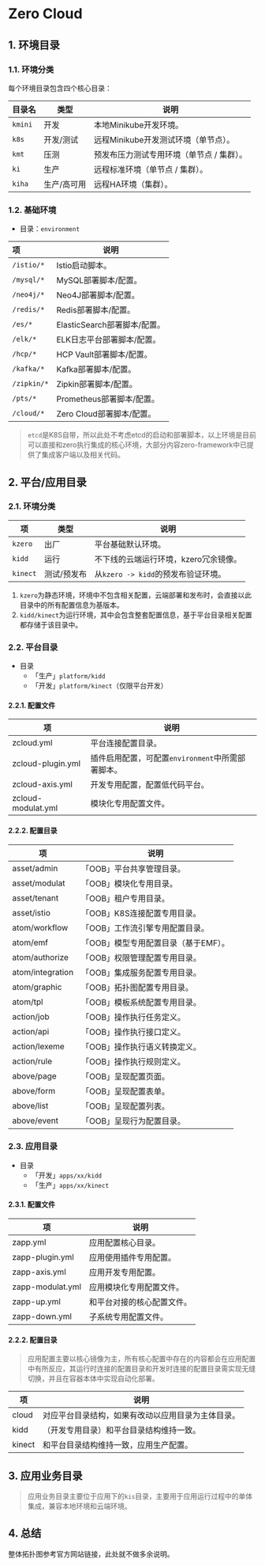 # Zero Cloud

## 1. 环境目录

### 1.1. 环境分类

每个环境目录包含四个核心目录：

| 目录名     | 类型     | 说明              |
|---------|--------|-----------------|
| `kmini` | 开发     | 本地Minikube开发环境。 |
| `k8s`   | 开发/测试  |远程Minikube开发测试环境（单节点）。|
| `kmt`| 压测| 预发布压力测试专用环境（单节点 / 集群）。|
| `ki`    | 生产     |远程标准环境（单节点 / 集群）。|
| `kiha`  | 生产/高可用 |远程HA环境（集群）。|

### 1.2. 基础环境

* 目录：`environment`

| 项          | 说明                    |
|:-----------|-----------------------|
| `/istio/*` | Istio启动脚本。            |
| `/mysql/*` | MySQL部署脚本/配置。         |
| `/neo4j/*` | Neo4J部署脚本/配置。         |
| `/redis/*` | Redis部署脚本/配置。         |
|`/es/*`| ElasticSearch部署脚本/配置。 |
|`/elk/*`| ELK日志平台部署脚本/配置。|
|`/hcp/*`| HCP Vault部署脚本/配置。|
|`/kafka/*`| Kafka部署脚本/配置。|
|`/zipkin/*`| Zipkin部署脚本/配置。|
|`/pts/*`|Prometheus部署脚本/配置。|
|`/cloud/*`| Zero Cloud部署脚本/配置。|

> `etcd`是K8S自带，所以此处不考虑etcd的启动和部署脚本，以上环境是目前可以直接和zero执行集成的核心环境，大部分内容zero-framework中已提供了集成客户端以及相关代码。

## 2. 平台/应用目录

### 2.1. 环境分类

| 项        | 类型  | 说明                        |
|----------|-----|---------------------------|
| `kzero`  | 出厂  | 平台基础默认环境。                 |
| `kidd`   | 运行 | 不下线的云端运行环境，kzero冗余镜像。     |
| `kinect` | 测试/预发布 | 从`kzero -> kidd`的预发布验证环境。 |

1. `kzero`为静态环境，环境中不包含相关配置，云端部署和发布时，会直接以此目录中的所有配置信息为基版本。
2. `kidd/kinect`为运行环境，其中会包含整套配置信息，基于平台目录相关配置都存储于该目录中。

### 2.2. 平台目录

* 目录
    * 「生产」`platform/kidd`
    * 「开发」`platform/kinect`（仅限平台开发）

#### 2.2.1. 配置文件

|项|说明|
|---|---|
|zcloud.yml|平台连接配置目录。|
|zcloud-plugin.yml|插件启用配置，可配置`environment`中所需部署脚本。|
|zcloud-axis.yml|开发专用配置，配置低代码平台。|
|zcloud-modulat.yml|模块化专用配置文件。|

#### 2.2.2. 配置目录

|项|说明|
|---|---|
|asset/admin|「OOB」平台共享管理目录。|
|asset/modulat|「OOB」模块化专用目录。|
|asset/tenant|「OOB」租户专用目录。|
|asset/istio|「OOB」K8S连接配置专用目录。|
|atom/workflow|「OOB」工作流引擎专用配置目录。|
|atom/emf|「OOB」模型专用配置目录（基于EMF）。|
|atom/authorize|「OOB」权限管理配置专用目录。|
|atom/integration|「OOB」集成服务配置专用目录。|
|atom/graphic|「OOB」拓扑图配置专用目录。|
|atom/tpl|「OOB」模板系统配置专用目录。|
|action/job|「OOB」操作执行任务定义。|
|action/api|「OOB」操作执行接口定义。|
|action/lexeme|「OOB」操作执行语义转换定义。|
|action/rule|「OOB」操作执行规则定义。|
|above/page|「OOB」呈现配置页面。|
|above/form|「OOB」呈现配置表单。|
|above/list|「OOB」呈现配置列表。|
|above/event|「OOB」呈现行为配置目录。|

### 2.3. 应用目录

* 目录
    * 「开发」`apps/xx/kidd`
    * 「生产」`apps/xx/kinect`
  
#### 2.3.1. 配置文件

|项|说明|
|---|---|
|zapp.yml|应用配置核心目录。|
|zapp-plugin.yml|应用使用插件专用配置。|
|zapp-axis.yml|应用开发专用配置。|
|zapp-modulat.yml|应用模块化专用配置文件。|
|zapp-up.yml|和平台对接的核心配置文件。|
|zapp-down.yml|子系统专用配置文件。|

#### 2.2.2. 配置目录

> 应用配置主要以核心镜像为主，所有核心配置中存在的内容都会在应用配置中有所反应，其运行时连接的配置目录和开发时连接的配置目录需实现无缝切换，并且在容器本体中实现自动化部署。

|项|说明|
|---|---|
|cloud|对应平台目录结构，如果有改动以应用目录为主体目录。|
|kidd|（开发专用目录）和平台目录结构维持一致。|
|kinect|和平台目录结构维持一致，应用生产配置。|

## 3. 应用业务目录

> 应用业务目录主要位于应用下的`kis`目录，主要用于应用运行过程中的单体集成，兼容本地环境和云端环境。

## 4. 总结

整体拓扑图参考官方网站链接，此处就不做多余说明。